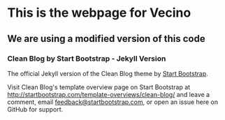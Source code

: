 # This is the webpage for Vecino

## We are using a modified version of this code

### Clean Blog by Start Bootstrap - Jekyll Version

The official Jekyll version of the Clean Blog theme by [Start Bootstrap](http://startbootstrap.com/).

Visit Clean Blog's template overview page on Start Bootstrap at http://startbootstrap.com/template-overviews/clean-blog/ and leave a comment, email feedback@startbootstrap.com, or open an issue here on GitHub for support.
